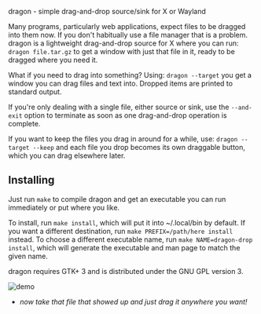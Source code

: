 dragon - simple drag-and-drop source/sink for X or Wayland

Many programs, particularly web applications, expect files to be dragged
into them now. If you don't habitually use a file manager that is a
problem. dragon is a lightweight drag-and-drop source for X where you
can run:
  `dragon file.tar.gz`
to get a window with just that file in it, ready to be dragged where you
need it.

What if you need to drag into something? Using:
  `dragon --target`
you get a window you can drag files and text into. Dropped items are
printed to standard output.

If you're only dealing with a single file, either source or sink, use
the `--and-exit` option to terminate as soon as one drag-and-drop
operation is complete.

If you want to keep the files you drag in around for a while, use:
  `dragon --target --keep`
and each file you drop becomes its own draggable button, which you can
drag elsewhere later.

Installing
----------
Just run `make` to compile dragon and get an executable you can run
immediately or put where you like.

To install, run `make install`, which will put it into ~/.local/bin by
default. If you want a different destination, run `make
PREFIX=/path/here install` instead. To choose a different executable
name, run `make NAME=dragon-drop install`, which will generate the
executable and man page to match the given name.

dragon requires GTK+ 3 and is distributed under the GNU GPL version 3.

![demo](https://i.imgur.com/UkmrXAC.png)
- *now take that file that showed up and just drag it anywhere you want!*
